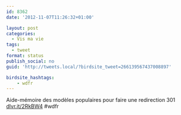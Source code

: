 ```yaml
---
id: 8362
date: '2012-11-07T11:26:32+01:00'

layout: post
categories:
  - Vis ma vie
tags:
  - tweet
format: status
publish_social: no
guid: 'http://tweets.local/?birdsite_tweet=266139567437008897'

birdsite_hashtags:
    - wdfr
---
```


Aide-mémoire des modèles populaires pour faire une redirection 301 [dlvr.it/2RkBW4](http://dlvr.it/2RkBW4) #wdfr